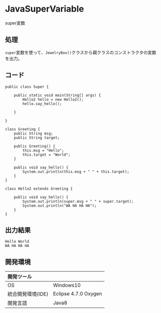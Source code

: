 # JavaSuperVariable
super変数

## 処理
`super`変数を使って、`JewelryBox()`クラスから親クラスのコンストラクタの変数を出力。

## コード
```
public class Super {

	public static void main(String[] args) {
		Hello2 hello = new Hello2();
		hello.say_hello();

	}

}

class Greeting {
	public String msg;
	public String target;

	public Greeting() {
		this.msg = "Hello";
		this.target = "World";
	}

	public void say_hello() {
		System.out.println(this.msg + " " + this.target);
	}
}

class Hello2 extends Greeting {

	public void say_hello() {
		System.out.println(super.msg + " " + super.target);
		System.out.println("WA HA HA HA");
	}
}
```

## 出力結果  
```
Hello World
WA HA HA HA
```
  
## 開発環境
| 開発ツール |  |
|:-|:-|
| OS | Windows10 |
| 統合開発環境(IDE) | Eclipse 4.7.0 Oxygen |
| 開発言語 | Java8 |
